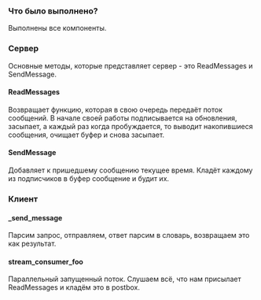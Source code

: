 ### Что было выполнено?

Выполнены все компоненты.

### Сервер

Основные методы, которые представляет сервер - это ReadMessages и SendMessage.

#### ReadMessages

Возвращает функцию, которая в свою очередь передаёт поток сообщений.
В начале своей работы подписывается на обновления, засыпает, а каждый раз когда
пробуждается, то выводит накопившиеся сообщения, очищает буфер и снова засыпает.

#### SendMessage

Добавляет к пришедшему сообщению текущее время. Кладёт каждому из подписчиков
в буфер сообщение и будит их.

### Клиент

#### _send_message

Парсим запрос, отправляем, ответ парсим в словарь, возвращаем это как результат.

#### stream_consumer_foo

Параллельный запущенный поток.
Слушаем всё, что нам присылает ReadMessages и кладём это в postbox.
